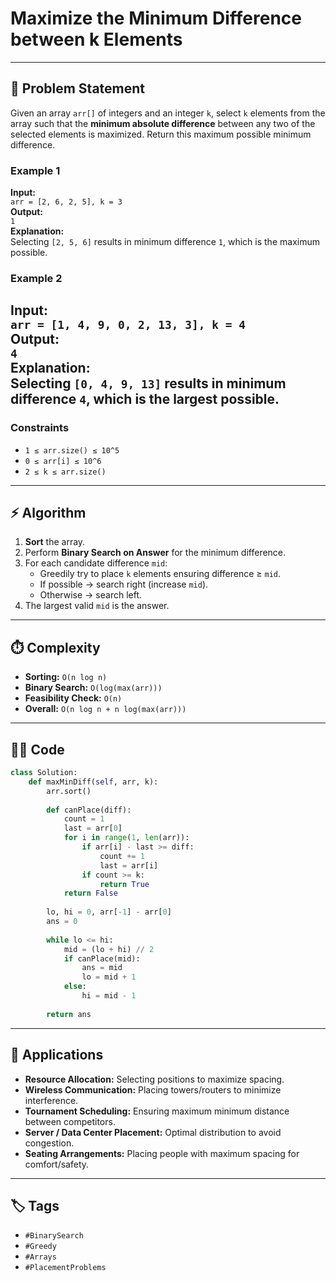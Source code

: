 # Maximize the Minimum Difference between k Elements
---

## 📝 Problem Statement
Given an array `arr[]` of integers and an integer `k`, select `k` elements from the array such that the **minimum absolute difference** between any two of the selected elements is maximized. Return this maximum possible minimum difference.

### Example 1
**Input:**  
`arr = [2, 6, 2, 5], k = 3`  
**Output:**  
`1`  
**Explanation:**  
Selecting `[2, 5, 6]` results in minimum difference `1`, which is the maximum possible.

### Example 2
**Input:**  
`arr = [1, 4, 9, 0, 2, 13, 3], k = 4`  
**Output:**  
`4`  
**Explanation:**  
Selecting `[0, 4, 9, 13]` results in minimum difference `4`, which is the largest possible.
---

### Constraints
- `1 ≤ arr.size() ≤ 10^5`  
- `0 ≤ arr[i] ≤ 10^6`  
- `2 ≤ k ≤ arr.size()`

---

## ⚡ Algorithm
1. **Sort** the array.  
2. Perform **Binary Search on Answer** for the minimum difference.  
3. For each candidate difference `mid`:
   - Greedily try to place `k` elements ensuring difference ≥ `mid`.  
   - If possible → search right (increase `mid`).  
   - Otherwise → search left.  
4. The largest valid `mid` is the answer.  

---

## ⏱️ Complexity
- **Sorting:** `O(n log n)`  
- **Binary Search:** `O(log(max(arr)))`  
- **Feasibility Check:** `O(n)`  
- **Overall:** `O(n log n + n log(max(arr)))`

---

## 🧑‍💻 Code
```python
class Solution:
    def maxMinDiff(self, arr, k):
        arr.sort()
        
        def canPlace(diff):
            count = 1
            last = arr[0]
            for i in range(1, len(arr)):
                if arr[i] - last >= diff:
                    count += 1
                    last = arr[i]
                if count >= k:
                    return True
            return False
        
        lo, hi = 0, arr[-1] - arr[0]
        ans = 0
        
        while lo <= hi:
            mid = (lo + hi) // 2
            if canPlace(mid):
                ans = mid
                lo = mid + 1
            else:
                hi = mid - 1
        
        return ans
```
---
## 🎯 Applications
- **Resource Allocation:** Selecting positions to maximize spacing.  
- **Wireless Communication:** Placing towers/routers to minimize interference.  
- **Tournament Scheduling:** Ensuring maximum minimum distance between competitors.  
- **Server / Data Center Placement:** Optimal distribution to avoid congestion.  
- **Seating Arrangements:** Placing people with maximum spacing for comfort/safety.  
---
## 🏷️ Tags
- `#BinarySearch`  
- `#Greedy` 
- `#Arrays`  
- `#PlacementProblems`  
